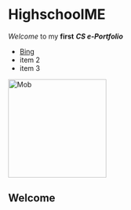 # HighschoolME

*Welcome* to my **first** ***CS e-Portfolio***

- [Bing](https://bing.com)
- item 2
- item 3


<img width="200" alt="Mob" scr="https://github.com/user-attachments/assets/2ab70102-45b0-4fbe-b131-b0b4898947cd">


## Welcome
